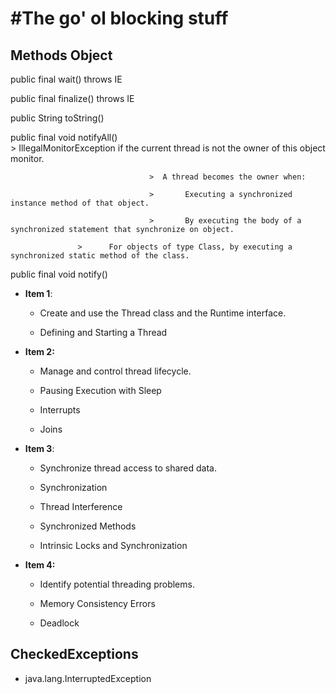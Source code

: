 #The go' ol blocking stuff
===

## Methods Object

 public final wait() throws IE

 public final finalize() throws IE

 public String toString()

 public final void notifyAll()  
                                   >   IllegalMonitorException 	if the current thread is not the owner of this object monitor.

                                   >  A thread becomes the owner when:
       
                                   >       Executing a synchronized instance method of that object.

                                   >       By executing the body of a synchronized statement that synchronize on object.

				   >	  For objects of type Class, by executing a synchronized static method of the class. 

 public final void notify()

+ **Item 1**:
   
  * Create and use the Thread class and the Runtime interface.

  * Defining and Starting a Thread

+ **Item 2:**
  
   * Manage and control thread lifecycle.

   * Pausing Execution with Sleep
 
   * Interrupts

   * Joins

+ **Item 3**:
  
  * Synchronize thread access to shared data.
  
  * Synchronization
  
  * Thread Interference
  
  * Synchronized Methods
  
  * Intrinsic Locks and Synchronization

+ **Item 4:**
  
  * Identify potential threading problems.
  
  * Memory Consistency Errors
  
  * Deadlock

## CheckedExceptions

+  java.lang.InterruptedException
  
